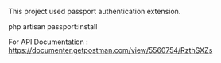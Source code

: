 This project used passport authentication extension.
 
php artisan passport:install

For API Documentation : https://documenter.getpostman.com/view/5560754/RzthSXZs